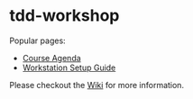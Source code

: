 # tdd-workshop

Popular pages:
* [Course Agenda](https://github.com/francesco-desensi/tdd-workshop-angular-js/wiki/agenda)
* [Workstation Setup Guide](https://github.com/francesco-desensi/tdd-workshop-angular-js/wiki/workspace-setup)

Please checkout the [Wiki](https://github.com/francesco-desensi/tdd-workshop-angular-js/wiki) for more information.
